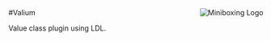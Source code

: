<img src="http://scala-miniboxing.org/mbox2-thumbnail.png" alt="Miniboxing Logo" align="right">
#Valium

Value class plugin using LDL.

